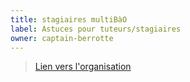 ```yaml
---
title: stagiaires multiBàO
label: Astuces pour tuteurs/stagiaires
owner: captain-berrotte
---
```


> [Lien vers l'organisation](http://github.com/captain-berrotte)
